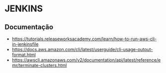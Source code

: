 # JENKINS #
## Documentação ##

- https://tutorials.releaseworksacademy.com/learn/how-to-run-aws-cli-in-jenkinsfile
- https://docs.aws.amazon.com/cli/latest/userguide/cli-usage-output-format.html
- https://awscli.amazonaws.com/v2/documentation/api/latest/reference/emr/terminate-clusters.html